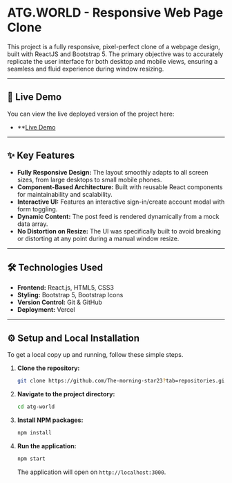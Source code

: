 # ATG.WORLD - Responsive Web Page Clone

This project is a fully responsive, pixel-perfect clone of a webpage design, built with ReactJS and Bootstrap 5. The primary objective was to accurately replicate the user interface for both desktop and mobile views, ensuring a seamless and fluid experience during window resizing.

---

## 🚀 Live Demo

You can view the live deployed version of the project here:

- **[Live Demo](https://atg-world-topaz.vercel.app/)

---

## ✨ Key Features

- **Fully Responsive Design:** The layout smoothly adapts to all screen sizes, from large desktops to small mobile phones.
- **Component-Based Architecture:** Built with reusable React components for maintainability and scalability.
- **Interactive UI:** Features an interactive sign-in/create account modal with form toggling.
- **Dynamic Content:** The post feed is rendered dynamically from a mock data array.
- **No Distortion on Resize:** The UI was specifically built to avoid breaking or distorting at any point during a manual window resize.

---

## 🛠️ Technologies Used

- **Frontend:** React.js, HTML5, CSS3
- **Styling:** Bootstrap 5, Bootstrap Icons
- **Version Control:** Git & GitHub
- **Deployment:** Vercel

---

## ⚙️ Setup and Local Installation

To get a local copy up and running, follow these simple steps.

1.  **Clone the repository:**
    ```sh
    git clone https://github.com/The-morning-star23?tab=repositories.git
    ```
2.  **Navigate to the project directory:**
    ```sh
    cd atg-world
    ```
3.  **Install NPM packages:**
    ```sh
    npm install
    ```
4.  **Run the application:**
    ```sh
    npm start
    ```
    The application will open on `http://localhost:3000`.

